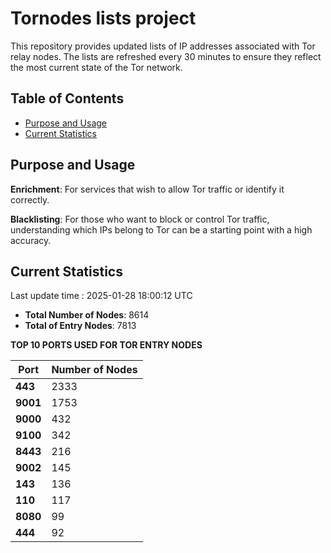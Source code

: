 # Tornodes lists project

This repository provides updated lists of IP addresses associated with Tor relay nodes. The lists are refreshed every 30 minutes to ensure they reflect the most current state of the Tor network.

## Table of Contents

- [Purpose and Usage](#purpose-and-usage)
- [Current Statistics](#current-statistics)


## Purpose and Usage

**Enrichment**: For services that wish to allow Tor traffic or identify it correctly.

**Blacklisting**: For those who want to block or control Tor traffic, understanding which IPs belong to Tor can be a starting point with a high accuracy.

## Current Statistics

Last update time : 2025-01-28 18:00:12 UTC

- **Total Number of Nodes**: 8614
- **Total of Entry Nodes**: 7813

**TOP 10 PORTS USED FOR TOR ENTRY NODES**

| **Port** | **Number of Nodes** |
|------|-----------------|
| **443**   | 2333  |
| **9001**   | 1753  |
| **9000**   | 432  |
| **9100**   | 342  |
| **8443**   | 216  |
| **9002**   | 145  |
| **143**   | 136  |
| **110**   | 117  |
| **8080**   | 99  |
| **444**   | 92  |

